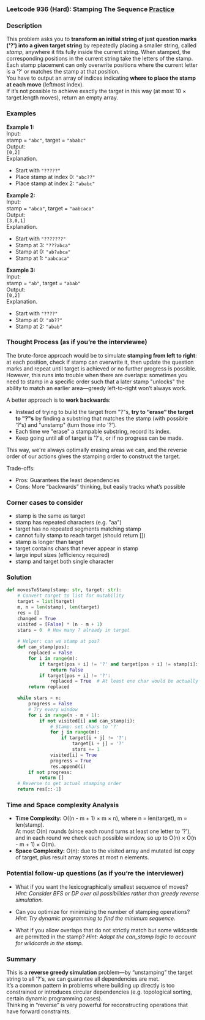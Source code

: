 ### Leetcode 936 (Hard): Stamping The Sequence [Practice](https://leetcode.com/problems/stamping-the-sequence)

### Description  
This problem asks you to **transform an initial string of just question marks ('?') into a given target string** by repeatedly placing a smaller string, called *stamp*, anywhere it fits fully inside the current string. When stamped, the corresponding positions in the current string take the letters of the stamp. Each stamp placement can only overwrite positions where the current letter is a '?' or matches the stamp at that position.  
You have to output an array of indices indicating **where to place the stamp at each move** (leftmost index).  
If it’s not possible to achieve exactly the target in this way (at most 10 × target.length moves), return an empty array.

### Examples  

**Example 1:**  
Input:  
stamp = `"abc"`, target = `"ababc"`  
Output:  
`[0,2]`  
Explanation.  
- Start with `"?????"`  
- Place stamp at index 0: `"abc??"`  
- Place stamp at index 2: `"ababc"`

**Example 2:**  
Input:  
stamp = `"abca"`, target = `"aabcaca"`  
Output:  
`[3,0,1]`  
Explanation.  
- Start with `"???????"`  
- Stamp at 3: `"???abca"`  
- Stamp at 0: `"ab?abca"`  
- Stamp at 1: `"aabcaca"`

**Example 3:**  
Input:  
stamp = `"ab"`, target = `"abab"`  
Output:  
`[0,2]`  
Explanation.  
- Start with `"????"`  
- Stamp at 0: `"ab??"`  
- Stamp at 2: `"abab"`

### Thought Process (as if you’re the interviewee)  
The brute-force approach would be to simulate **stamping from left to right**: at each position, check if stamp can overwrite it, then update the question marks and repeat until target is achieved or no further progress is possible.  
However, this runs into trouble when there are overlaps: sometimes you need to stamp in a specific order such that a later stamp "unlocks" the ability to match an earlier area—greedy left-to-right won’t always work.

A better approach is to **work backwards**:  
- Instead of trying to build the target from "?"s, **try to “erase” the target to "?"s** by finding a substring that matches the stamp (with possible '?'s) and "unstamp" (turn those into '?').  
- Each time we "erase" a stampable substring, record its index.  
- Keep going until all of target is '?'s, or if no progress can be made.

This way, we're always optimally erasing areas we can, and the reverse order of our actions gives the stamping order to construct the target.

Trade-offs:  
- Pros: Guarantees the least dependencies
- Cons: More “backwards” thinking, but easily tracks what’s possible

### Corner cases to consider  
- stamp is the same as target  
- stamp has repeated characters (e.g. "aa")  
- target has no repeated segments matching stamp  
- cannot fully stamp to reach target (should return [])  
- stamp is longer than target  
- target contains chars that never appear in stamp  
- large input sizes (efficiency required)  
- stamp and target both single character

### Solution

```python
def movesToStamp(stamp: str, target: str):
    # Convert target to list for mutability
    target = list(target)
    m, n = len(stamp), len(target)
    res = []
    changed = True
    visited = [False] * (n - m + 1)
    stars = 0  # How many ? already in target
    
    # Helper: can we stamp at pos?
    def can_stamp(pos):
        replaced = False
        for i in range(m):
            if target[pos + i] != '?' and target[pos + i] != stamp[i]:
                return False
            if target[pos + i] != '?':
                replaced = True  # At least one char would be actually replaced
        return replaced

    while stars < n:
        progress = False
        # Try every window
        for i in range(n - m + 1):
            if not visited[i] and can_stamp(i):
                # Stamp: set chars to '?'
                for j in range(m):
                    if target[i + j] != '?':
                        target[i + j] = '?'
                        stars += 1
                visited[i] = True
                progress = True
                res.append(i)
        if not progress:
            return []
    # Reverse to get actual stamping order
    return res[::-1]
```

### Time and Space complexity Analysis  

- **Time Complexity:** O((n - m + 1) × m × n), where n = len(target), m = len(stamp).  
  At most O(n) rounds (since each round turns at least one letter to '?'), and in each round we check each possible window, so up to O(n) × O(n - m + 1) × O(m).
- **Space Complexity:** O(n): due to the visited array and mutated list copy of target, plus result array stores at most n elements.

### Potential follow-up questions (as if you’re the interviewer)  

- What if you want the lexicographically smallest sequence of moves?
  *Hint: Consider BFS or DP over all possibilities rather than greedy reverse simulation.*

- Can you optimize for minimizing the number of stamping operations?
  *Hint: Try dynamic programming to find the minimum sequence.*

- What if you allow overlaps that do not strictly match but some wildcards are permitted in the stamp?
  *Hint: Adapt the can_stamp logic to account for wildcards in the stamp.*

### Summary
This is a **reverse greedy simulation** problem—by “unstamping” the target string to all '?'s, we can guarantee all dependencies are met.  
It’s a common pattern in problems where building up directly is too constrained or introduces circular dependencies (e.g. topological sorting, certain dynamic programming cases).  
Thinking in “reverse” is very powerful for reconstructing operations that have forward constraints.
